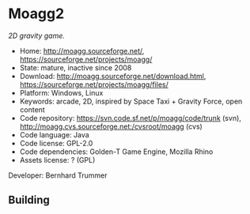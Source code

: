 # Moagg2

_2D gravity game._

- Home: http://moagg.sourceforge.net/, https://sourceforge.net/projects/moagg/
- State: mature, inactive since 2008
- Download: http://moagg.sourceforge.net/download.html, https://sourceforge.net/projects/moagg/files/
- Platform: Windows, Linux
- Keywords: arcade, 2D, inspired by Space Taxi + Gravity Force, open content
- Code repository: https://svn.code.sf.net/p/moagg/code/trunk (svn), http://moagg.cvs.sourceforge.net:/cvsroot/moagg (cvs)
- Code language: Java
- Code license: GPL-2.0
- Code dependencies: Golden-T Game Engine, Mozilla Rhino
- Assets license: ? (GPL)

Developer: Bernhard Trummer

## Building
